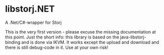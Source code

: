 # libstorj.NET
A .Net/C#-wrapper for Storj

This is the very first version - please excuse the missing documentation at this point. Just the short info: this library is based on the java-libstorj-binding and is done via IKVM. It works except the upload and download and there is still debug-code in it. Use at your own risk!
